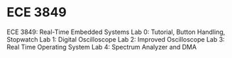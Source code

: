 # ECE 3849
ECE 3849: Real-Time Embedded Systems
Lab 0: Tutorial, Button Handling, Stopwatch
Lab 1: Digital Oscilloscope
Lab 2: Improved Oscilloscope
Lab 3: Real Time Operating System
Lab 4: Spectrum Analyzer and DMA

